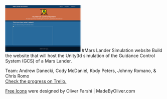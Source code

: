 <img src="./layoutThumbnail.png" height="150px" width="240px"/>
#Mars Lander Simulation website
Build the website that will host the Unity3d simulation of the Guidance Control System (GCS) of a Mars Lander.
<p>Team: Andrew Danecki, Cody McDaniel, Kody Peters, Johnny Romano, & Chris Romo<br />
<a href="https://trello.com/marslander">Check the progress on Trello.</a>

</p>
<p><a href="http://www.flaticon.com/authors/madebyoliver">Free Icons</a> were designed by Oliver Farshi | MadeByOliver.com</p>

